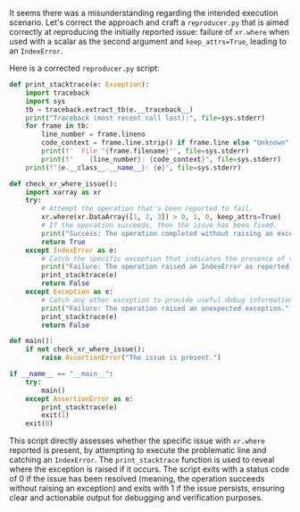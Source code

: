 It seems there was a misunderstanding regarding the intended execution scenario. Let's correct the approach and craft a `reproducer.py` that is aimed correctly at reproducing the initially reported issue: failure of `xr.where` when used with a scalar as the second argument and `keep_attrs=True`, leading to an `IndexError`.

Here is a corrected `reproducer.py` script:

```python
def print_stacktrace(e: Exception):
    import traceback
    import sys
    tb = traceback.extract_tb(e.__traceback__)
    print("Traceback (most recent call last):", file=sys.stderr)
    for frame in tb:
        line_number = frame.lineno
        code_context = frame.line.strip() if frame.line else "Unknown"
        print(f'  File "{frame.filename}"', file=sys.stderr)
        print(f"    {line_number}: {code_context}", file=sys.stderr)
    print(f"{e.__class__.__name__}: {e}", file=sys.stderr)

def check_xr_where_issue():
    import xarray as xr
    try:
        # Attempt the operation that's been reported to fail.
        xr.where(xr.DataArray([1, 2, 3]) > 0, 1, 0, keep_attrs=True)
        # If the operation succeeds, then the issue has been fixed.
        print("Success: The operation completed without raising an exception.")
        return True
    except IndexError as e:
        # Catch the specific exception that indicates the presence of the reported issue.
        print("Failure: The operation raised an IndexError as reported.")
        print_stacktrace(e)
        return False
    except Exception as e:
        # Catch any other exception to provide useful debug information.
        print("Failure: The operation raised an unexpected exception.")
        print_stacktrace(e)
        return False

def main():
    if not check_xr_where_issue():
        raise AssertionError("The issue is present.")

if __name__ == "__main__":
    try:
        main()
    except AssertionError as e:
        print_stacktrace(e)
        exit(1)
    exit(0)
```

This script directly assesses whether the specific issue with `xr.where` reported is present, by attempting to execute the problematic line and catching an `IndexError`. The `print_stacktrace` function is used to reveal where the exception is raised if it occurs. The script exits with a status code of 0 if the issue has been resolved (meaning, the operation succeeds without raising an exception) and exits with 1 if the issue persists, ensuring clear and actionable output for debugging and verification purposes.